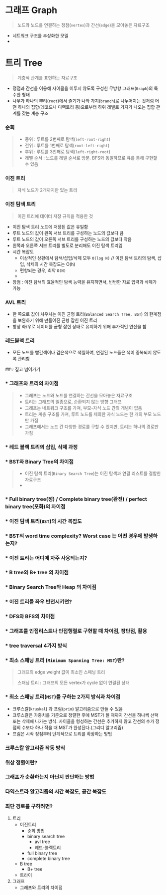 # 그래프 Graph 

> 노드와 노드를 연결하는 정점(`vertex`)과 간선(`edge`)을 모아놓은 자료구조 

* 네트워크 구조를 추상화한 모델
* 





# 트리 Tree

> 계층적 관계를 표현하는 자료구조

* 정점과 간선을 이용해 사이클을 이루지 않도록 구성한 무방향 그래프(`Graph`)의 특수한 형태
* 나무가 하나의 뿌리(`root`)에서 줄기가 나와 가지(`branch`)로 나누어지는 것처럼 어떤 하나의 집합(레코드나 디렉토리 등)으로부터 하위 레벨로 가지가 나오는 집합 관계를 갖는 계층 구조



### 순회

> * 중위 : 루트를 2번째로 탐색(`left-root-right`)
> * 전위 : 루트를 1번째로 탐색(`root-left-right`)
> * 후위 : 루트를 3번째로 탐색(`left-right-root`)
> * 레벨 순서 : 노드를 레벨 순서로 방문. BFS와 동일하므로 큐를 통해 구현할 수 있음



### 이진 트리

> 자식 노드가 2개까지만 있는 트리





### 이진 탐색 트리

> 이진 트리에 데이터 저장 규칙을 적용한 것

* 이진 탐색 트리 노드에 저장된 값은 유일함
* 루트 노드의 값이 왼쪽 서브 트리를 구성하는 노드의 값보다 큼
* 루트 노드의 값이 오른쪽 서브 트리를 구성하는 노드의 값보다 작음
* 왼쪽과 오른쪽 서브 트리를 별도로 분리해도 이진 탐색 트리임
* 시간 복잡도
  * 이상적인 상황에서 탐색/삽입/삭제 모두 `O(log N)` // 이진 탐색 트리의 탐색, 삽입, 삭제의 시간 복잡도는 O(h)
  * 편향되는 경우, 최악 `O(N)`
  * 
* 장점 : 이진 탐색의 효율적인 탐색 능력을 유지하면서, 빈번한 자료 입력과 삭제가 가능



### AVL 트리

* 한 쪽으로 값이 치우치는 이진 균형 트리(`Balanced Search Tree, BST`) 의 한계점을 보완하기 위해 만들어진 균형 잡힌 이진 트리
* 항상 좌/우로 데이터를 균형 잡힌 상태로 유지하기 위해 추가적인 연산을 함 



### 레드블랙 트리

* 모든 노드를 빨간색이나 검은색으로 색칠하여, 연결된 노드들은 색이 중복되지 않도록 관리함





##💡 짚고 넘어가기



### * 그래프와 트리의 차이점 

> * 그래프는 노드와 노드를 연결하는 간선을 모아놓은 자료구조
> * 트리는 그래프의 일종으로, 순환되지 않는 방향 그래프
> * 그래프는 네트워크 구조를 가져, 부모-자식 노드 간의 개념이 없음
> * 트리는 계층 구조를 가져, 루트 노드를 제외한 자식 노드는 한 개의 부모 노드만 가짐
> * 그래프에서는 노드 간 다양한 경로를 구할 수 있지만, 트리는 하나의 경로만 가짐

### * 레드 블랙 트리의 삽입, 삭제 과정



### * BST와 Binary Tree의 차이점

> * 이진 탐색 트리(`Binary Search Tree`)는 이진 탐색과 연결 리스트를 결합한 자료구조 
> * 



### * Full binary tree(정) / Complete binary tree(완전) / perfect binary tree(포화)의 차이점



### * 이진 탐색 트리(`BST`)의 시간 복잡도



### * BST의 word time complexity? Worst case 는 어떤 경우에 발생하는지?



### * 이진 트리는 어디에 자주 사용되는지?



### * B tree와 B+ tree 의 차이점



### * Binary Search Tree와 Heap 의 차이점



### * 이진 트리를 좌우 반전시키면?



### * DFS와 BFS의 차이점



### * 그래프를 인접리스트나 인접행렬로 구현할 때 차이점, 장단점, 활용



### 



### * tree traversal 4가지 방식



### * 최소 스패닝 트리 (`Minimum Spanning Tree: MST`)란?

> 그래프의 edge weight 값이 최소인 스패닝 트리
>
> 스패닝 트리 : 그래프의 모든 vertex가 cycle 없이 연결된 상태  



### * 최소 스패닝 트리(`MST`)를 구하는 2가지 방식과 차이점

* 크루스칼(`kruskal`) 과 프림(`prim`) 알고리즘으로 만들 수 있음 
* 크루스칼은 가중치를 기준으로 정렬한 후에 MST가 될 때까지 간선을 하나씩 선택 또는 삭제해 나가는 방식. 사이클을 형성하는 간선은 추가하지 않고 간선의 수가 정점의 수보다 하나 작을 때 MST가 완성된다.(그리디 알고리즘)
* 프림은 시작 정점부터 단계적으로 트리를 확장하는 방법



### 크루스칼 알고리즘 작동 방식



### 위상 정렬이란?



### 그래프가 순환하는지 아닌지 판단하는 방법



### 다익스트라 알고리즘의 시간 복잡도, 공간 복잡도 



### 최단 경로를 구하려면?







1. 트리
   - 이진트리
     - 순회 방법
     - binary search tree
       - avl tree
       - 레드-블랙트리
     - full binary tree
     - complete binary tree
   - B tree
     - B+ tree
   - 트라이
2. 그래프
   - 그래프와 트리의 차이점





